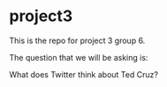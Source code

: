 # project3
This is the repo for project 3 group 6.

The question that we will be asking is:

What does Twitter think about Ted Cruz?